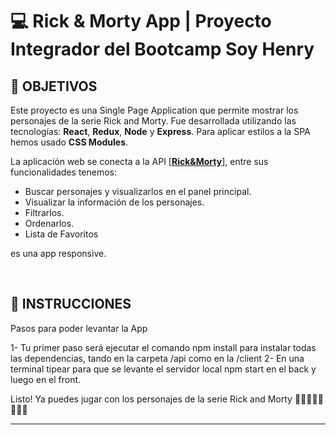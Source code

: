 # **💻 Rick & Morty App** | Proyecto Integrador del Bootcamp **Soy Henry**

## **📌 OBJETIVOS**

Este proyecto es una Single Page Application que permite mostrar los personajes de la serie Rick and Morty. Fue desarrollada utilizando las tecnologías: **React**, **Redux**, **Node** y **Express**. Para aplicar estilos a la SPA hemos usado **CSS Modules**.

La aplicación web se conecta a la API <a href="https://rickandmortyapi.com/">[**Rick&Morty**]</a>, entre sus funcionalidades tenemos: 
-  Buscar personajes y visualizarlos en el panel principal.
-  Visualizar la información de los personajes.
-  Filtrarlos.
-  Ordenarlos.
-  Lista de Favoritos

es una app responsive.




<br />

## **📁 INSTRUCCIONES**

 Pasos para poder levantar la App

1- Tu primer paso será ejecutar el comando npm install para instalar todas las dependencias, tando en la carpeta /api como en la /client
2- En una terminal tipear para que se levante el servidor local npm start en el back y luego en el front.

Listo! Ya puedes jugar con los personajes de la serie Rick and Morty 🥳🥳🥳🥳💖✨💛🚀

---

<br />

